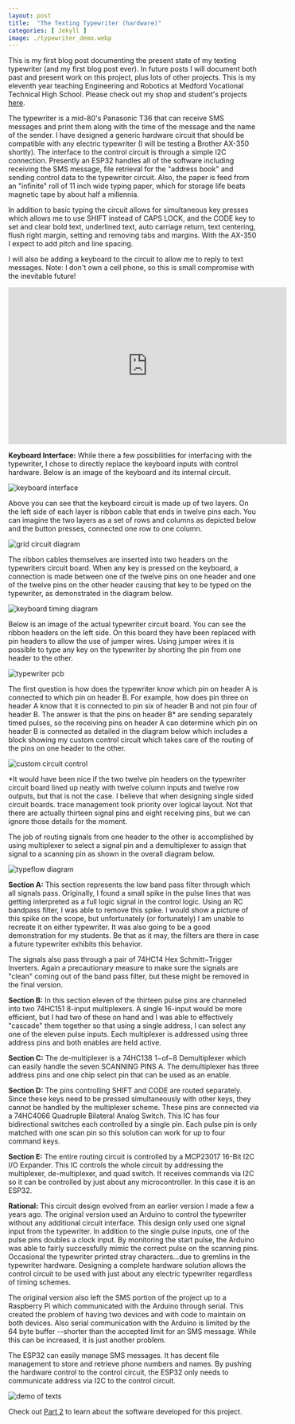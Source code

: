 ```yaml
---
layout: post
title:  "The Texting Typewriter (hardware)"
categories: [ Jekyll ]
image: ./typewriter_demo.webp
---
```

This is my first blog post documenting the present state of my texting
typewriter (and my first blog post ever). In future posts I will
document both past and present work on this project, plus lots of other
projects. This is my eleventh year teaching Engineering and Robotics at
Medford Vocational Technical High School. Please check out my shop and
student's projects [here](https://mvthsengineering.com/).

The typewriter is a mid-80's Panasonic T36 that can receive SMS messages
and print them along with the time of the message and the name of the
sender. I have designed a generic hardware circuit that should be
compatible with any electric typewriter (I will be testing a Brother
AX-350 shortly). The interface to the control circuit is through a
simple I2C connection. Presently an ESP32 handles all of the software
including receiving the SMS message, file retrieval for the "address
book" and sending control data to the typewriter circuit. Also, the
paper is feed from an "infinite" roll of 11 inch wide typing paper,
which for storage life beats magnetic tape by about half a millennia.

In addition to basic typing the circuit allows for simultaneous key
presses which allows me to use SHIFT instead of CAPS LOCK, and the CODE
key to set and clear bold text, underlined text, auto carriage return,
text centering, flush right margin, setting and removing tabs and
margins. With the AX-350 I expect to add pitch and line spacing.

I will also be adding a keyboard to the circuit to allow me to reply to
text messages. Note: I don't own a cell phone, so this is small
compromise with the inevitable future!

<p><iframe width="560" height="315" src="https://www.youtube.com/embed/QkY-vZrAu2g?si=sXVmvHQ-HIdLACYq" title="YouTube video player" frameborder="0" allow="accelerometer; autoplay; clipboard-write; encrypted-media; gyroscope; picture-in-picture; web-share" referrerpolicy="strict-origin-when-cross-origin" allowfullscreen></iframe></p>


**Keyboard Interface:** While there a few possibilities for interfacing
with the typewriter, I chose to directly replace the keyboard inputs
with control hardware. Below is an image of the keyboard and its
internal circuit.

![keyboard interface](keyboard_interface.webp)

Above you can see that the keyboard circuit is made up of two layers. On
the left side of each layer is ribbon cable that ends in twelve pins
each. You can imagine the two layers as a set of rows and columns as
depicted below and the button presses, connected one row to one column.

![grid circuit diagram](grid_circuit_diagram.png)

The ribbon cables themselves are inserted into two headers on the
typewriters circuit board. When any key is pressed on the keyboard, a
connection is made between one of the twelve pins on one header and one
of the twelve pins on the other header causing that key to be typed on
the typewriter, as demonstrated in the diagram below.

![keyboard timing diagram](keyboard_timing_diagram.png)

Below is an image of the actual typewriter circuit board. You can see
the ribbon headers on the left side. On this board they have been
replaced with pin headers to allow the use of jumper wires. Using jumper
wires it is possible to type any key on the typewriter by shorting the
pin from one header to the other.

![typewriter pcb](typewriter_pcb.webp)

The first question is how does the typewriter know which pin on header A
is connected to which pin on header B. For example, how does pin three
on header A know that it is connected to pin six of header B and not pin
four of header B. The answer is that the pins on header B\* are sending
separately timed pulses, so the receiving pins on header A can determine
which pin on header B is connected as detailed in the diagram below
which includes a block showing my custom control circuit which takes
care of the routing of the pins on one header to the other.


![custom circuit control](custom_circut_control.png)

\*It would have been nice if the two twelve pin headers on the
typewriter circuit board lined up neatly with twelve column inputs and
twelve row outputs, but that is not the case. I believe that when
designing single sided circuit boards. trace management took priority
over logical layout. Not that there are actually thirteen signal pins
and eight receiving pins, but we can ignore those details for the
moment.

The job of routing signals from one header to the other is accomplished
by using multiplexer to select a signal pin and a demultiplexer to
assign that signal to a scanning pin as shown in the overall diagram
below.

![typeflow diagram](typeflowdiagram.png)

**Section A:** This section represents the low band pass filter through
which all signals pass. Originally, I found a small spike in the pulse
lines that was getting interpreted as a full logic signal in the control
logic. Using an RC bandpass filter, I was able to remove this spike. I
would show a picture of this spike on the scope, but unfortunately (or
fortunately) I am unable to recreate it on either typewriter. It was
also going to be a good demonstration for my students. Be that as it
may, the filters are there in case a future typewriter exhibits this
behavior.

The signals also pass through a pair of 74HC14 Hex Schmitt−Trigger
Inverters. Again a precautionary measure to make sure the signals are
"clean" coming out of the band pass filter, but these might be removed
in the final version.

**Section B:** In this section eleven of the thirteen pulse pins are
channeled into two 74HC151 8-input multiplexers. A single 16-input would
be more efficient, but I had two of these on hand and I was able to
effectively "cascade" them together so that using a single address, I
can select any one of the eleven pulse inputs. Each multiplexer is
addressed using three address pins and both enables are held active.

**Section C:** The de-multiplexer is a 74HC138 1−of−8 Demultiplexer
which can easily handle the seven SCANNING PINS A. The demultiplexer has
three address pins and one chip select pin that can be used as an
enable.

**Section D:** The pins controlling SHIFT and CODE are routed
separately. Since these keys need to be pressed simultaneously with
other keys, they cannot be handled by the multiplexer scheme. These pins
are connected via a 74HC4066 Quadruple Bilateral Analog Switch. This IC
has four bidirectional switches each controlled by a single pin. Each
pulse pin is only matched with one scan pin so this solution can work
for up to four command keys.

**Section E:** The entire routing circuit is controlled by a MCP23017
16-Bit I2C I/O Expander. This IC controls the whole circuit by
addressing the multiplexer, de-multiplexer, and quad switch. It receives
commands via I2C so it can be controlled by just about any
microcontroller. In this case it is an ESP32.

**Rational:** This circuit design evolved from an earlier version I made
a few a years ago. The original version used an Arduino to control the
typewriter without any additional circuit interface. This design only
used one signal input from the typewriter. In addition to the single
pulse inputs, one of the pulse pins doubles a clock input. By monitoring
the start pulse, the Arduino was able to fairly successfully mimic the
correct pulse on the scanning pins. Occasional the typewriter printed
stray characters...due to gremlins in the typewriter hardware. Designing
a complete hardware solution allows the control circuit to be used with
just about any electric typewriter regardless of timing schemes.

The original version also left the SMS portion of the project up to a
Raspberry Pi which communicated with the Arduino through serial. This
created the problem of having two devices and with code to maintain on
both devices. Also serial communication with the Arduino is limited by
the 64 byte buffer --shorter than the accepted limit for an SMS message.
While this can be increased, it is just another problem.

The ESP32 can easily manage SMS messages. It has decent file management
to store and retrieve phone numbers and names. By pushing the hardware
control to the control circuit, the ESP32 only needs to communicate
address via I2C to the control circuit.


![demo of texts](demo-of-texts.webp)

Check out [Part 2](https://mrchristyengineering.wordpress.com/2024/12/10/the-texting-typewriter-software/) to learn about the software developed for this project.
